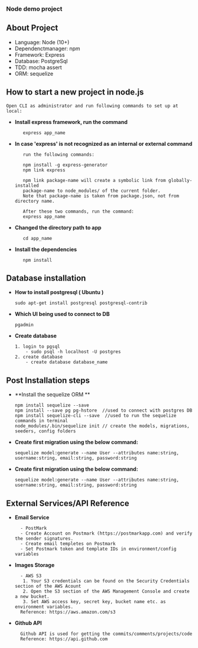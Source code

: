 ### Node demo project 

## About Project

- Language: Node (10+)
- Dependenctmanager: npm
- Framework: Express
- Database: PostgreSql
- TDD: mocha assert
- ORM: sequelize

## How to start a new project in node.js
  
    Open CLI as administrator and run following commands to set up at local:
   - **Install express framework, run the command**
        >
            
            express app_name

   - **In case 'express' is not recognized as an internal or external command**
        >
            
            run the following commands:
            
            npm install -g express-generator
            npm link express
            
            npm link package-name will create a symbolic link from globally-installed 
            package-name to node_modules/ of the current folder.
            Note that package-name is taken from package.json, not from directory name.
            
            After these two commands, run the command:
            express app_name

   - **Changed the directory path to app**
        >
            cd app_name

   - **Install the dependencies**
       >
            npm install



## Database installation
   - **How to install postgresql ( Ubuntu )**
     >
             
         sudo apt-get install postgresql postgresql-contrib
         
   - **Which UI being used to connect to DB**
     >
         
         pgadmin
        
   - **Create  database**
     >
            
         1. login to pgsql
         	 - sudo psql -h localhost -U postgres    
         2. create database 
         	 - create database database_name
         

## Post Installation steps
   - **Install the sequelize ORM **
       >   
         
         npm install sequelize --save
         npm install --save pg pg-hstore  //used to connect with postgres DB
         npm install sequelize-cli --save  //used to run the sequelize commands in terminal
         node_modules/.bin/sequelize init // create the models, migrations, seeders, config folders

   - **Create first migration using the below command:**
       >
         sequelize model:generate --name User --attributes name:string, username:string, email:string, password:string
   
   - **Create first migration using the below command:**
       >
         sequelize model:generate --name User --attributes name:string, username:string, email:string, password:string

## External Services/API Reference
- **Email Service**
    >
        - PostMark
        - Create Account on Postmark (https://postmarkapp.com) and verify the sender signatures.
        - Create email templetes on Postmark
        - Set Postmark token and template IDs in environment/config variables
- **Images Storage**
    >
        - AWS S3
         1. Your S3 credentials can be found on the Security Credentials section of the AWS Acount
         2. Open the S3 section of the AWS Management Console and create a new bucket.
         3. Set AWS access key, secret key, bucket name etc. as environment variables.
        Reference: https://aws.amazon.com/s3
- **Github API**
    >
        Github API is used for getting the commits/comments/projects/code
        Reference: https://api.github.com


